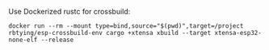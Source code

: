 Use Dockerized rustc for crossbuild:

```
docker run --rm --mount type=bind,source="$(pwd)",target=/project rbtying/esp-crossbuild-env cargo +xtensa xbuild --target xtensa-esp32-none-elf --release
```
